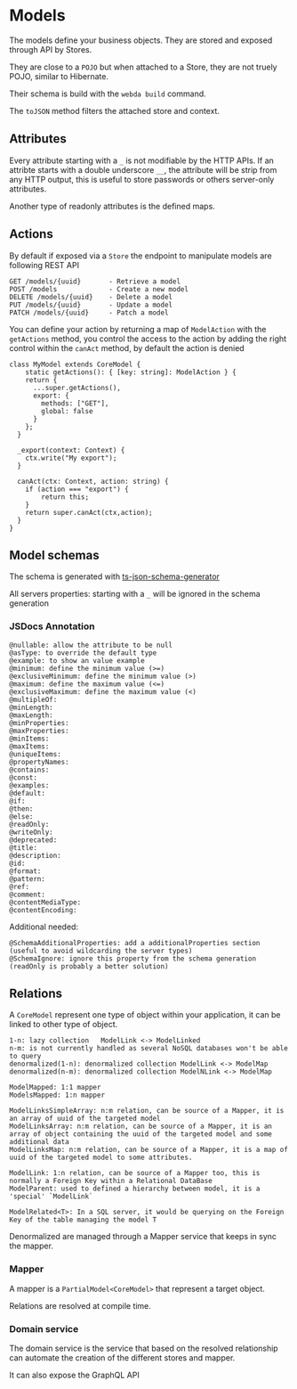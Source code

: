 # Models

The models define your business objects.
They are stored and exposed through API by Stores.

They are close to a `POJO` but when attached to a Store, they are not truely POJO, similar to Hibernate.

Their schema is build with the `webda build` command.

The `toJSON` method filters the attached store and context.

## Attributes

Every attribute starting with a `_` is not modifiable by the HTTP APIs.
If an attribte starts with a double underscore `__`, the attribute will be strip from any HTTP output, this is useful to store
passwords or others server-only attributes.

Another type of readonly attributes is the defined maps.

## Actions

By default if exposed via a `Store` the endpoint to manipulate models are following REST API

```
GET /models/{uuid}       - Retrieve a model
POST /models             - Create a new model
DELETE /models/{uuid}    - Delete a model
PUT /models/{uuid}       - Update a model
PATCH /models/{uuid}     - Patch a model
```

You can define your action by returning a map of `ModelAction` with the `getActions` method, you control the access to the action by adding the right control within the `canAct` method, by default the action is denied

```
class MyModel extends CoreModel {
	static getActions(): { [key: string]: ModelAction } {
    return {
      ...super.getActions(),
      export: {
        methods: ["GET"],
        global: false
      }
    };
  }

  _export(context: Context) {
  	ctx.write("My export");
  }

  canAct(ctx: Context, action: string) {
  	if (action === "export") {
  		return this;
  	}
  	return super.canAct(ctx,action);
  }
}
```

## Model schemas

The schema is generated with [ts-json-schema-generator](https://github.com/vega/ts-json-schema-generator)

All servers properties: starting with a `_` will be ignored in the schema generation

### JSDocs Annotation

```
@nullable: allow the attribute to be null
@asType: to override the default type
@example: to show an value example
@minimum: define the minimum value (>=)
@exclusiveMinimum: define the minimum value (>)
@maximum: define the maximum value (<=)
@exclusiveMaximum: define the maximum value (<)
@multipleOf:
@minLength:
@maxLength:
@minProperties:
@maxProperties:
@minItems:
@maxItems:
@uniqueItems:
@propertyNames:
@contains:
@const:
@examples:
@default:
@if:
@then:
@else:
@readOnly:
@writeOnly:
@deprecated:
@title:
@description:
@id:
@format:
@pattern:
@ref:
@comment:
@contentMediaType:
@contentEncoding:
```

Additional needed:

```
@SchemaAdditionalProperties: add a additionalProperties section (useful to avoid wildcarding the server types)
@SchemaIgnore: ignore this property from the schema generation (readOnly is probably a better solution)
```

## Relations

A `CoreModel` represent one type of object within your application, it can be linked to other type of object.

```
1-n: lazy collection   ModelLink <-> ModelLinked
n-m: is not currently handled as several NoSQL databases won't be able to query
denormalized(1-n): denormalized collection ModelLink <-> ModelMap
denormalized(n-m): denormalized collection ModelNLink <-> ModelMap
```

```
ModelMapped: 1:1 mapper
ModelsMapped: 1:n mapper

ModelLinksSimpleArray: n:m relation, can be source of a Mapper, it is an array of uuid of the targeted model
ModelLinksArray: n:m relation, can be source of a Mapper, it is an array of object containing the uuid of the targeted model and some additional data
ModelLinksMap: n:m relation, can be source of a Mapper, it is a map of uuid of the targeted model to some attributes.

ModelLink: 1:n relation, can be source of a Mapper too, this is normally a Foreign Key within a Relational DataBase
ModelParent: used to defined a hierarchy between model, it is a 'special' `ModelLink`

ModelRelated<T>: In a SQL server, it would be querying on the Foreign Key of the table managing the model T
```

Denormalized are managed through a Mapper service that keeps in sync the mapper.

### Mapper

A mapper is a `PartialModel<CoreModel>` that represent a target object.

Relations are resolved at compile time.

### Domain service

The domain service is the service that based on the resolved relationship can automate the creation of the different stores and mapper.

It can also expose the GraphQL API
